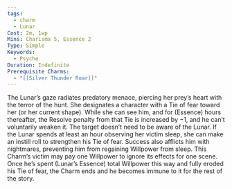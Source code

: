 ```yaml
---
tags:
  - charm
  - Lunar
Cost: 2m, 1wp
Mins: Charisma 5, Essence 2
Type: Simple
Keywords:
  - Psyche
Duration: Indefinite
Prerequisite Charms:
  - "[[Silver Thunder Roar]]"
---
```

The Lunar’s gaze radiates predatory menace, piercing her prey’s heart with the terror of the hunt. She designates a character with a Tie of fear toward her (or her current shape). While she can see him, and for (Essence) hours thereafter, the Resolve penalty from that Tie is increased by −1, and he can’t voluntarily weaken it. The target doesn’t need to be aware of the Lunar. If the Lunar spends at least an hour observing her victim sleep, she can make an instill roll to strengthen his Tie of fear. Success also afflicts him with nightmares, preventing him from regaining Willpower from sleep. This Charm’s victim may pay one Willpower to ignore its effects for one scene. Once he’s spent (Lunar’s Essence) total Willpower this way and fully eroded his Tie of fear, the Charm ends and he becomes immune to it for the rest of the story.
